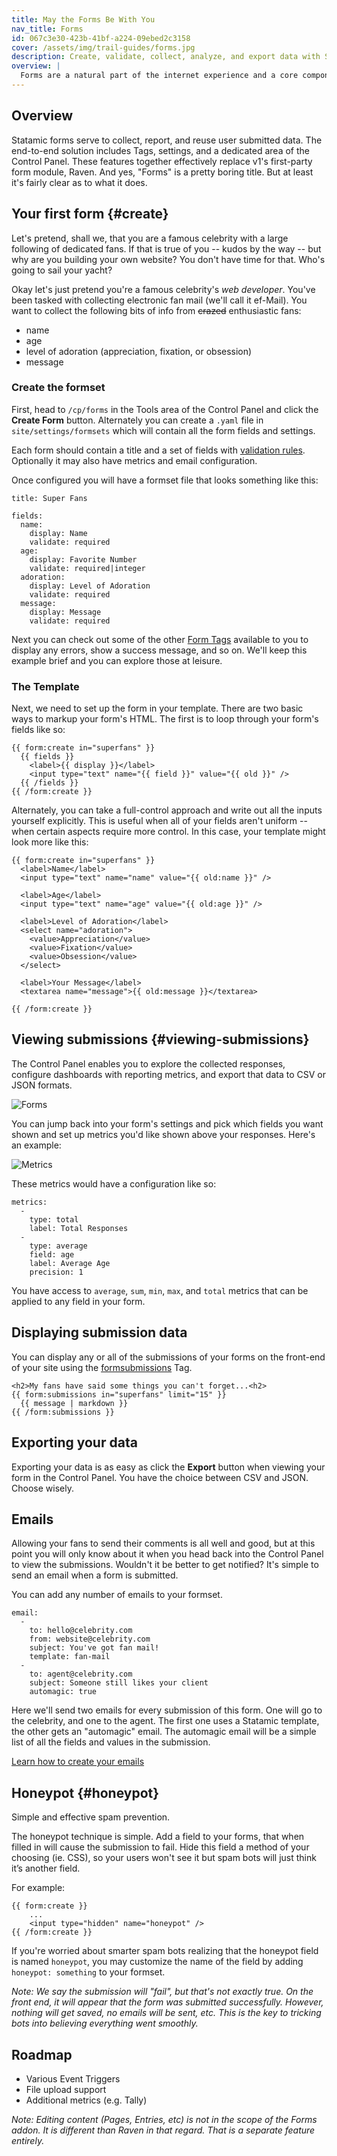 ```yaml
---
title: May the Forms Be With You
nav_title: Forms
id: 067c3e30-423b-41bf-a224-09ebed2c3158
cover: /assets/img/trail-guides/forms.jpg
description: Create, validate, collect, analyze, and export data with Statamic forms.
overview: |
  Forms are a natural part of the internet experience and a core component of most websites in some shape or form. From "Contact Us" to "Vote for Your Favorite Naked Mole Rat", Statamic can help manage your forms and make your life a little easier.
---
```

## Overview

Statamic forms serve to collect, report, and reuse user submitted data. The end-to-end solution includes Tags, settings, and a dedicated area of the Control Panel. These features together effectively replace v1's first-party form module, Raven. And yes, "Forms" is a pretty boring title. But at least it's fairly clear as to what it does.

## Your first form {#create}

Let's pretend, shall we, that you are a famous celebrity with a large following of dedicated fans. If that is true of you -- kudos by the way -- but why are you building your own website? You don't have time for that. Who's going to sail your yacht?

Okay let's just pretend you're a famous celebrity's _web developer_. You've been tasked with collecting electronic fan mail (we'll call it ef-Mail). You want to collect the following bits of info from <del>crazed</del> enthusiastic fans:

- name
- age
- level of adoration (appreciation, fixation, or obsession)
- message

### Create the formset

First, head to `/cp/forms` in the Tools area of the Control Panel and click the **Create Form** button. Alternately you can create a `.yaml` file in `site/settings/formsets` which will contain all the form fields and settings.

Each form should contain a title and a set of fields with [validation rules][rules]. Optionally it may also have metrics
and email configuration.

Once configured you will have a formset file that looks something like this:

```.language-yaml
title: Super Fans

fields:
  name:
    display: Name
    validate: required
  age:
    display: Favorite Number
    validate: required|integer
  adoration:
    display: Level of Adoration
    validate: required
  message:
    display: Message
    validate: required
```

Next you can check out some of the other [Form Tags][tags] available to you to display any errors, show a success message, and so on. We'll keep this example brief and you can explore those at leisure.

### The Template

Next, we need to set up the form in your template. There are two basic ways to markup your form's HTML. The first is to loop through your form's fields like so:

```
{{ form:create in="superfans" }}
  {{ fields }}
    <label>{{ display }}</label>
    <input type="text" name="{{ field }}" value="{{ old }}" />
  {{ /fields }}
{{ /form:create }}
```

Alternately, you can take a full-control approach and write out all the inputs yourself explicitly. This is useful when all of your fields aren't uniform -- when certain aspects require more control. In this case, your template might look more like this:

```
{{ form:create in="superfans" }}
  <label>Name</label>
  <input type="text" name="name" value="{{ old:name }}" />

  <label>Age</label>
  <input type="text" name="age" value="{{ old:age }}" />

  <label>Level of Adoration</label>
  <select name="adoration">
    <value>Appreciation</value>
    <value>Fixation</value>
    <value>Obsession</value>
  </select>

  <label>Your Message</label>
  <textarea name="message">{{ old:message }}</textarea>

{{ /form:create }}
```


## Viewing submissions {#viewing-submissions}

The Control Panel enables you to explore the collected responses, configure dashboards with reporting metrics, and export that data to CSV or JSON formats.

![Forms](/assets/img/screenshots/cp-forms.png)

You can jump back into your form's settings and pick which fields you want shown and set up metrics you'd like shown above your responses. Here's an example:

![Metrics](/assets/img/screenshots/cp-metrics.png)

These metrics would have a configuration like so:

```language-yaml
metrics:
  -
    type: total
    label: Total Responses
  -
    type: average
    field: age
    label: Average Age
    precision: 1
```

You have access to `average`, `sum`, `min`, `max`, and `total` metrics that can be applied to any field in your form.

## Displaying submission data

You can display any or all of the submissions of your forms on the front-end of your site using the [formsubmissions][submissions] Tag.

```
<h2>My fans have said some things you can't forget...<h2>
{{ form:submissions in="superfans" limit="15" }}
  {{ message | markdown }}
{{ /form:submissions }}
```

## Exporting your data

Exporting your data is as easy as click the **Export** button when viewing your form in the Control Panel. You have the choice between CSV and JSON. Choose wisely.

## Emails

Allowing your fans to send their comments is all well and good, but at this point you will only know about it when you
head back into the Control Panel to view the submissions. Wouldn't it be better to get notified? It's simple to send
an email when a form is submitted.

You can add any number of emails to your formset.

``` .language-yaml
email:
  -
    to: hello@celebrity.com
    from: website@celebrity.com
    subject: You've got fan mail!
    template: fan-mail
  -
    to: agent@celebrity.com
    subject: Someone still likes your client
    automagic: true
```

Here we'll send two emails for every submission of this form. One will go to the celebrity, and one to the agent.
The first one uses a Statamic template, the other gets an "automagic" email. The automagic email will be a simple
list of all the fields and values in the submission.

[Learn how to create your emails](/reference/recipes/emails)

## Honeypot {#honeypot}

Simple and effective spam prevention.

The honeypot technique is simple. Add a field to your forms, that when filled in will cause the submission to fail.
Hide this field a method of your choosing (ie. CSS), so your users won't see it but spam bots will just think it’s another field.

For example:

```
{{ form:create }}
    ...
    <input type="hidden" name="honeypot" />
{{ /form:create }}
```

If you're worried about smarter spam bots realizing that the honeypot field is named `honeypot`, you may customize the
name of the field by adding `honeypot: something` to your formset.

_Note: We say the submission will "fail", but that's not exactly true. On the front end, it will appear that the form was
submitted successfully. However, nothing will get saved, no emails will be sent, etc. This is the key to
tricking bots into believing everything went smoothly._



## Roadmap

- Various Event Triggers
- File upload support
- Additional metrics (e.g. Tally)

_Note: Editing content (Pages, Entries, etc) is not in the scope of the Forms addon. It is different than Raven in that regard. That is a separate feature entirely._

[rules]: https://laravel.com/docs/5.1/validation#available-validation-rules
[tags]: /reference/tags/form
[submissions]: /reference/tags/form-submissions
